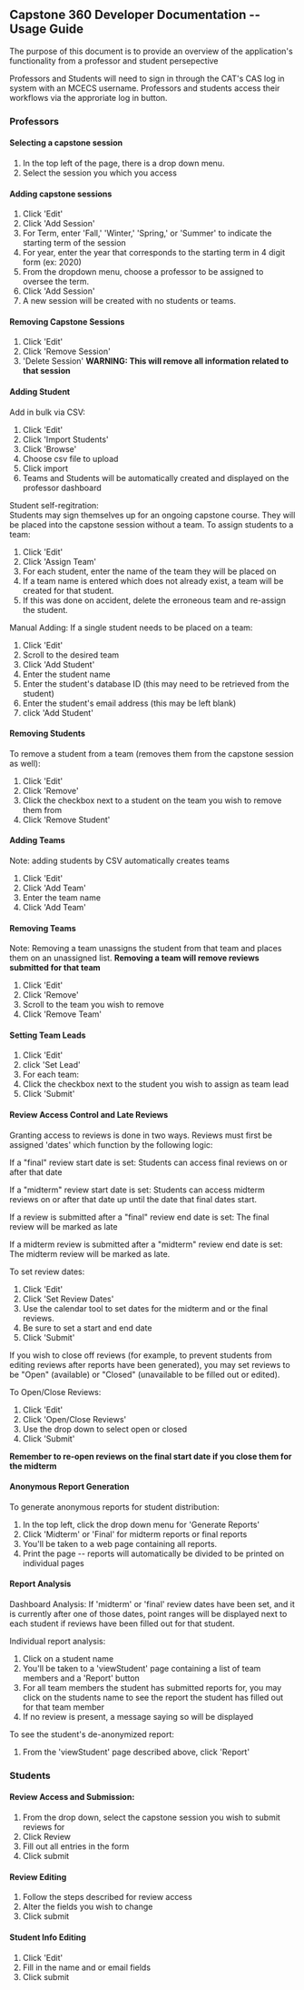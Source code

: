 
## Capstone 360 Developer Documentation -- Usage Guide

The purpose of this document is to provide an overview of the application's functionality from a professor and student persepective

Professors and Students will need to sign in through the CAT's CAS log in system with an MCECS username.
Professors and students access their workflows via the approriate log in button.

### Professors

#### Selecting a capstone session

1. In the top left of the page, there is a drop down menu. 
2. Select the session you which you access

#### Adding capstone sessions

1. Click 'Edit'
2. Click 'Add Session'
3. For Term, enter 'Fall,' 'Winter,' 'Spring,' or 'Summer' to indicate the starting term of the session
4. For year, enter the year that corresponds to the starting term in 4 digit form (ex: 2020)
5. From the dropdown menu, choose a professor to be assigned to oversee the term.
6. Click 'Add Session'
7. A new session will be created with no students or teams.

#### Removing Capstone Sessions

1. Click 'Edit'
2. Click 'Remove Session'
3. 'Delete Session' **WARNING: This will remove all information related to that session**

#### Adding Student

Add in bulk via CSV:
1. Click 'Edit'
2. Click 'Import Students'
3. Click 'Browse'
4. Choose csv file to upload
5. Click import
7. Teams and Students will be automatically created and displayed on the professor dashboard

Student self-regitration:<br>
Students may sign themselves up for an ongoing capstone course. They will be placed into the capstone session without a team.
To assign students to a team:

1. Click 'Edit'
2. Click 'Assign Team'
3. For each student, enter the name of the team they will be placed on
4. If a team name is entered which does not already exist, a team will be created for that student.
5. If this was done on accident, delete the erroneous team and re-assign the student.

Manual Adding:
If a single student needs to be placed on a team:
1. Click 'Edit'
2. Scroll to the desired team
3. Click 'Add Student'
4. Enter the student name
5. Enter the student's database ID (this may need to be retrieved from the student)
6. Enter the student's email address (this may be left blank)
7. click 'Add Student'

#### Removing Students

To remove a student from a team (removes them from the capstone session as well):
1. Click 'Edit'
2. Click 'Remove'
3. Click the checkbox next to a student on the team you wish to remove them from
4. Click 'Remove Student'

#### Adding Teams

Note: adding students by CSV automatically creates teams

1. Click 'Edit'
2. Click 'Add Team'
3. Enter the team name
4. Click 'Add Team'

#### Removing Teams

Note: Removing a team unassigns the student from that team and places them on an unassigned list.
**Removing a team will remove reviews submitted for that team**

1. Click 'Edit'
2. Click 'Remove'
3. Scroll to the team you wish to remove
4. Click 'Remove Team'

#### Setting Team Leads

1. Click 'Edit'
2. click 'Set Lead'
3. For each team:
4. Click the checkbox next to the student you wish to assign as team lead
5. Click 'Submit'

#### Review Access Control and Late Reviews

Granting access to reviews is done in two ways.
Reviews must first be assigned 'dates' which function by the following logic:

If a "final" review start date is set:
Students can access final reviews on or after that date

If a "midterm" review start date is set:
Students can access midterm reviews on or after that date up until the date that final dates start.

If a review is submitted after a "final" review end date is set:
The final review will be marked as late

If a midterm review is submitted after a "midterm" review end date is set:
The midterm review will be marked as late.

To set review dates:

1. Click 'Edit'
2. Click 'Set Review Dates'
3. Use the calendar tool to set dates for the midterm and or the final reviews.
4. Be sure to set a start and end date
5. Click 'Submit'

If you wish to close off reviews (for example, to prevent students from editing reviews after reports have been generated),
you may set reviews to be "Open" (available) or "Closed" (unavailable to be filled out or edited).

To Open/Close Reviews:

1. Click 'Edit'
2. Click 'Open/Close Reviews'
3. Use the drop down to select open or closed
4. Click 'Submit'

**Remember to re-open reviews on the final start date if you close them for the midterm**

#### Anonymous Report Generation

To generate anonymous reports for student distribution:

1. In the top left, click the drop down menu for 'Generate Reports'
2. Click 'Midterm' or 'Final' for midterm reports or final reports
3. You'll be taken to a web page containing all reports.
4. Print the page -- reports will automatically be divided to be printed on individual pages

#### Report Analysis

Dashboard Analysis:
If 'midterm' or 'final' review dates have been set, and it is currently after one of those dates,
point ranges will be displayed next to each student if reviews have been filled out for that student.

Individual report analysis:
1. Click on a student name
2. You'll be taken to a 'viewStudent' page containing a list of team members and a 'Report' button
3. For all team members the student has submitted reports for, you may click on the students name to see the report the student has filled out for that team member
4. If no review is present, a message saying so will be displayed

To see the student's de-anonymized report:
1. From the 'viewStudent' page described above, click 'Report'

### Students

#### Review Access and Submission:

1. From the drop down, select the capstone session you wish to submit reviews for
2. Click Review
3. Fill out all entries in the form
4. Click submit

#### Review Editing

1. Follow the steps described for review access
2. Alter the fields you wish to change
3. Click submit

#### Student Info Editing

1. Click 'Edit'
2. Fill in the name and or email fields
3. Click submit


